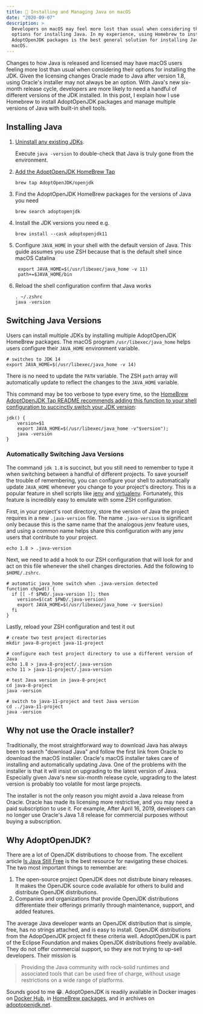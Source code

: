 ```yaml
---
title: 🍎 Installing and Managing Java on macOS
date: "2020-09-07"
description: >
  Developers on macOS may feel more lost than usual when considering their
  options for installing Java. In my experience, using Homebrew to install
  AdoptOpenJDK packages is the best general solution for installing Java on
  macOS.
---
```


Changes to how Java is released and licensed may have macOS users feeling more
lost than usual when considering their options for installing the JDK. Given the
licensing changes Oracle made to Java after version 1.8, using Oracle's
installer may not always be an option. With Java's new six-month release cycle,
developers are more likely to need a handful of different versions of the JDK
installed. In this post, I explain how I use Homebrew to install AdoptOpenJDK
packages and manage multiple versions of Java with built-in shell tools.

## Installing Java

1. [Uninstall any existing JDKs](https://docs.oracle.com/javase/8/docs/technotes/guides/install/mac_jdk.html#A1096903).

   Execute `java -version` to double-check that Java is truly gone from the
   environment.

1. [Add the AdoptOpenJDK HomeBrew Tap](https://github.com/AdoptOpenJDK/homebrew-openjdk)
   ```shell
   brew tap AdoptOpenJDK/openjdk
   ```
1. Find the AdoptOpenJDK HomeBrew packages for the versions of Java you need
   ```shell
   brew search adoptopenjdk
   ```
1. Install the JDK versions you need e.g.
   ```shell
   brew install --cask adoptopenjdk11
   ```
1. Configure `JAVA_HOME` in your shell with the default version of Java. This
   guide assumes you use ZSH because that is the default shell since macOS
   Catalina
   ```shell
    export JAVA_HOME=$(/usr/libexec/java_home -v 11)
    path+=$JAVA_HOME/bin
   ```
1. Reload the shell configuration confirm that Java works
   ```shell
   . ~/.zshrc
   java -version
   ```

## Switching Java Versions

Users can install multiple JDKs by installing multiple AdoptOpenJDK HomeBrew
packages. The macOS program `/usr/libexec/java_home` helps users configure their
`JAVA_HOME` environment variable.

```shell
# switches to JDK 14
export JAVA_HOME=$(/usr/libexec/java_home -v 14)
```

There is no need to update the `PATH` variable. The ZSH `path` array will
automatically update to reflect the changes to the `JAVA_HOME` variable.

This command may be too verbose to type every time, so the
[HomeBrew AdoptOpenJDK Tap README recommends adding this function to your shell configuration to succinctly switch your JDK version](https://github.com/AdoptOpenJDK/homebrew-openjdk):

```shell
jdk() {
    version=$1
    export JAVA_HOME=$(/usr/libexec/java_home -v"$version");
    java -version
}
```

### Automatically Switching Java Versions

The command `jdk 1.8` is succinct, but you still need to remember to type it
when switching between a handful of different projects. To save yourself the
trouble of remembering, you can configure your shell to automatically update
`JAVA_HOME` whenever you change to your project's directory. This is a popular
feature in shell scripts like [jenv](https://www.jenv.be/) and
[virtualenv](https://virtualenvwrapper.readthedocs.io/en/latest/tips.html#automatically-run-workon-when-entering-a-directory).
Fortunately, this feature is incredibly easy to emulate with some ZSH
configuration.

First, in your project's root directory, store the version of Java the project
requires in a new `.java-version` file. The name `.java-version` is significant
only because this is the same name that the analogous jenv feature uses, and
using a common name helps share this configuration with any jenv users that
contribute to your project.

```shell
echo 1.8 > .java-version
```

Next, we need to add a hook to our ZSH configuration that will look for and act
on this file whenever the shell changes directories. Add the following to
`$HOME/.zshrc`.

```shell
# automatic java_home switch when .java-version detected
function chpwd() {
  if [[ -f $PWD/.java-version ]]; then
    version=$(cat $PWD/.java-version)
    export JAVA_HOME=$(/usr/libexec/java_home -v $version)
  fi
}
```

Lastly, reload your ZSH configuration and test it out

```shell
# create two test project directories
mkdir java-8-project java-11-project

# configure each test project directory to use a different version of Java
echo 1.8 > java-8-project/.java-version
echo 11 > java-11-project/.java-version

# test Java version in java-8-project
cd java-8-project
java -version

# switch to java-11-project and test Java version
cd ../java-11-project
java -version
```

## Why not use the Oracle installer?

Traditionally, the most straightforward way to download Java has always been to
search "download Java" and follow the first link from Oracle to download the
macOS installer. Oracle's macOS installer takes care of installing and
automatically updating Java. One of the problems with the installer is that it
will insist on upgrading to the latest version of Java. Especially given Java's
new six-month release cycle, upgrading to the latest version is probably too
volatile for most large projects.

The installer is not the only reason you might avoid a Java release from Oracle.
Oracle has made its licensing more restrictive, and you may need a paid
subscription to use it. For example, After April 16, 2019, developers can no
longer use Oracle's Java 1.8 release for commercial purposes without buying a
subscription.

## Why AdoptOpenJDK?

There are a lot of OpenJDK distributions to choose from. The excellent article
[Is Java Still Free](https://medium.com/@javachampions/java-is-still-free-2-0-0-6b9aa8d6d244)
is the best resource for navigating these choices. The two most important things
to remember are:

1. The open-source project OpenJDK does not distribute binary releases. It makes
   the OpenJDK source code available for others to build and distribute OpenJDK
   distributions.
2. Companies and organizations that provide OpenJDK distributions differentiate
   their offerings primarily through maintenance, support, and added features.

The average Java developer wants an OpenJDK distribution that is simple, free,
has no strings attached, and is easy to install. OpenJDK distributions from the
AdopOpenJDK project fit these criteria well. AdoptOpenJDK is part of the Eclipse
Foundation and makes OpenJDK distributions freely available. They do not offer
commercial support, so they are not trying to up-sell developers. Their mission
is

> Providing the Java community with rock-solid runtimes and associated tools
> that can be used free of charge, without usage restrictions on a wide range of
> platforms.

Sounds good to me 😁. AdoptOpenJDK is readily available in Docker images on
[Docker Hub](https://hub.docker.com/_/adoptopenjdk), in
[HomeBrew packages](https://github.com/AdoptOpenJDK/homebrew-openjdk), and in
archives on [adoptopenjdk.net](https://adoptopenjdk.net/releases.html).
